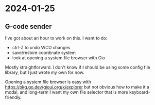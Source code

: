 # 2024-01-25

## G-code sender

I've got about an hour to work on this. I want to do:

 * ctrl-Z to undo WCO changes
 * save/restore coordinate system
 * look at opening a system file browser with Gio

Mostly straightforward. I don't know if I should be using some config file library, but I just wrote my own for now.

Opening a system file browser is easy with https://pkg.go.dev/gioui.org/x/explorer but not obvious how to make it a modal, and long-term I want my own file selector that is more keyboard-friendly.
